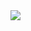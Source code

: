<img  src="https://ik.imagekit.io/lq3uy4twp3/cascade-layout-1024x434__2__ukUIl_Yio.svg?ik-sdk-version=javascript-1.4.3&updatedAt=1654958339689"/>

